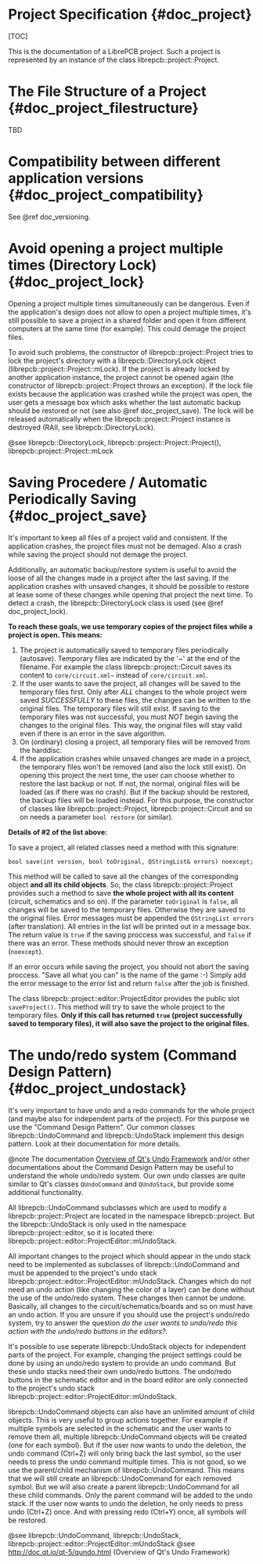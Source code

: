Project Specification {#doc_project}
====================================

[TOC]

This is the documentation of a LibrePCB project. Such a project is represented by an instance of the
class librepcb::project::Project.


# The File Structure of a Project {#doc_project_filestructure}

TBD


# Compatibility between different application versions {#doc_project_compatibility}

See @ref doc_versioning.


# Avoid opening a project multiple times (Directory Lock) {#doc_project_lock}

Opening a project multiple times simultaneously can be dangerous. Even if the application's design
does not allow to open a project multiple times, it's still possible to save a project in a shared
folder and open it from different computers at the same time (for example). This could demage the
project files.

To avoid such problems, the constructor of librepcb::project::Project tries to lock the project's
directory with a librepcb::DirectoryLock object (librepcb::project::Project::mLock). If the project
is already locked by another application instance, the project cannot be opened again (the
constructor of librepcb::project::Project throws an exception). If the lock file exists because the
application was crashed while the project was open, the user gets a message box which asks whether
the last automatic backup should be restored or not (see also @ref doc_project_save). The lock will
be released automatically when the librepcb::project::Project instance is destroyed (RAII, see
librepcb::DirectoryLock).

@see librepcb::DirectoryLock, librepcb::project::Project::Project(), librepcb::project::Project::mLock


# Saving Procedere / Automatic Periodically Saving {#doc_project_save}

It's important to keep all files of a project valid and consistent. If the application crashes, the
project files must not be demaged. Also a crash while saving the project should not demage the project.

Additionally, an automatic backup/restore system is useful to avoid the loose of all the changes
made in a project after the last saving. If the application crashes with unsaved changes, it should
be possible to restore at lease some of these changes while opening that project the next time. To
detect a crash, the librepcb::DirectoryLock class is used (see @ref doc_project_lock).

**To reach these goals, we use temporary copies of the project files while a project is open. This means:**

1. The project is automatically saved to temporary files periodically (autosave).
   Temporary files are indicated by the '~' at the end of the filename. For example the class
   librepcb::project::Circuit saves its content to `core/circuit.xml~` instead of `core/circuit.xml`.
2. If the user wants to save the project, all changes will be saved to the temporary files first.
   Only after *ALL* changes to the whole project were saved *SUCCESSFULLY* to these files, the
   changes can be written to the original files. The temporary files will still exist. If saving to
   the temporary files was not successful, you must *NOT* begin saving the changes to the original
   files. This way, the original files will stay valid even if there is an error in the save algorithm.
3. On (ordinary) closing a project, all temporary files will be removed from the harddisc.
4. If the application crashes while unsaved changes are made in a project, the temporary files won't
   be removed (and also the lock still exist). On opening this project the next time, the user can
   choose whether to restore the last backup or not. If not, the normal, original files will be
   loaded (as if there was no crash). But if the backup should be restored, the backup files will be
   loaded instead. For this purpose, the constructor of classes like librepcb::project::Project,
   librepcb::project::Circuit and so on needs a parameter `bool restore` (or similar).


**Details of #2 of the list above:**

To save a project, all related classes need a method with this signature:

    bool save(int version, bool toOriginal, QStringList& errors) noexcept;

This method will be called to save all the changes of the corresponding object **and all its child
objects**. So, the class librepcb::project::Project provides such a method to save **the whole
project with all its content** (circuit, schematics and so on). If the parameter `toOriginal` is
`false`, all changes will be saved to the temporary files. Otherwise they are saved to the original
files. Error messages must be appended the `QStringList errors` (after translation). All entries in
the list will be printed out in a message box. The return value is `true` if the saving proccess was
successful, and `false` if there was an error. These methods should never throw an exception (`noexcept`).

If an error occurs while saving the project, you should not abort the saving proccess. "Save all
what you can" is the name of the game :-) Simply add the error message to the error list and return
`false` after the job is finished.

The class librepcb::project::editor::ProjectEditor provides the public slot `saveProject()`. This
method will try to save the whole project to the temporary files. **Only if this call has returned
`true` (project successfully saved to temporary files), it will also save the project to the
original files.**


# The undo/redo system (Command Design Pattern) {#doc_project_undostack}

It's very important to have undo and a redo commands for the whole project (and maybe also for
independent parts of the project). For this purpose we use the "Command Design Pattern". Our common
classes librepcb::UndoCommand and librepcb::UndoStack implement this design pattern. Look at their
documentation for more details.

@note The documentation [Overview of Qt's Undo Framework](http://doc.qt.io/qt-5/qundo.html) and/or
other documentations about the Command Design Pattern may be useful to understand the whole
undo/redo system. Our own undo classes are quite similar to Qt's classes `QUndoCommand` and
`QUndoStack`, but provide some additional functionality.

All librepcb::UndoCommand subclasses which are used to modify a librepcb::project::Project are located
in the namespace librepcb::project. But the librepcb::UndoStack is only used in the namespace
librepcb::project::editor, so it is located there: librepcb::project::editor::ProjectEditor::mUndoStack.

All important changes to the project which should appear in the undo stack need to be implemented as
subclasses of librepcb::UndoCommand and must be appended to the project's undo stack
librepcb::project::editor::ProjectEditor::mUndoStack. Changes which do not need an undo action (like
changing the color of a layer) can be done without the use of the undo/redo system. These changes
then cannot be undone. Basically, all changes to the circuit/schematics/boards and so on must have
an undo action. If you are unsure if you should use the project's undo/redo system, try to answer
the question *do the user wants to undo/redo this action with the undo/redo buttons in the editors?*.

It's possible to use seperate librepcb::UndoStack objects for independent parts of the project. For
example, changing the project settings could be done by using an undo/redo system to provide an undo
command. But these undo stacks need their own undo/redo buttons. The undo/redo buttons in the
schematic editor and in the board editor are only connected to the project's undo stack
librepcb::project::editor::ProjectEditor::mUndoStack.

librepcb::UndoCommand objects can also have an unlimited amount of child objects. This is very
useful to group actions together. For example if multiple symbols are selected in the schematic and
the user wants to remove them all, multiple librepcb::UndoCommand objects will be created (one for
each symbol). But if the user now wants to undo the deletion, the undo command (Ctrl+Z) will only
bring back the last symbol, so the user needs to press the undo command multiple times. This is not
good, so we use the parent/child mechanism of librepcb::UndoCommand. This means that we will still
create an librepcb::UndoCommand for each removed symbol. But we will also create a parent
librepcb::UndoCommand for all these child commands. Only the parent command will be added to the
undo stack. If the user now wants to undo the deletion, he only needs to press undo (Ctrl+Z) once.
And with pressing redo (Ctrl+Y) once, all symbols will be restored.

@see librepcb::UndoCommand, librepcb::UndoStack, librepcb::project::editor::ProjectEditor::mUndoStack
@see http://doc.qt.io/qt-5/qundo.html (Overview of Qt's Undo Framework)
